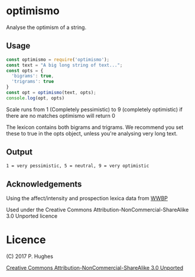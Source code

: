 # optimismo

Analyse the optimism of a string.

## Usage
```Javascript
const optimismo = require('optimismo');
const text = "A big long string of text...";
const opts = {
  'bigrams': true,
  'trigrams': true
}
const opt = optimismo(text, opts);
console.log(opt, opts)
```
Scale runs from 1 (Completely pessimistic) to 9 (completely optimistic)
if there are no matches optimismo will return 0

The lexicon contains both bigrams and trigrams. We recommend you set these to true in the opts object, unless you're analysing very long text.


## Output
```Markdown
1 = very pessimistic, 5 = neutral, 9 = very optimistic
```

## Acknowledgements

Using the affect/intensity and prospection lexica data from [WWBP](http://www.wwbp.org/lexica.html)

Used under the Creative Commons Attribution-NonCommercial-ShareAlike 3.0 Unported licence

# Licence
(C) 2017 P. Hughes

[Creative Commons Attribution-NonCommercial-ShareAlike 3.0 Unported](http://creativecommons.org/licenses/by-nc-sa/3.0/)
